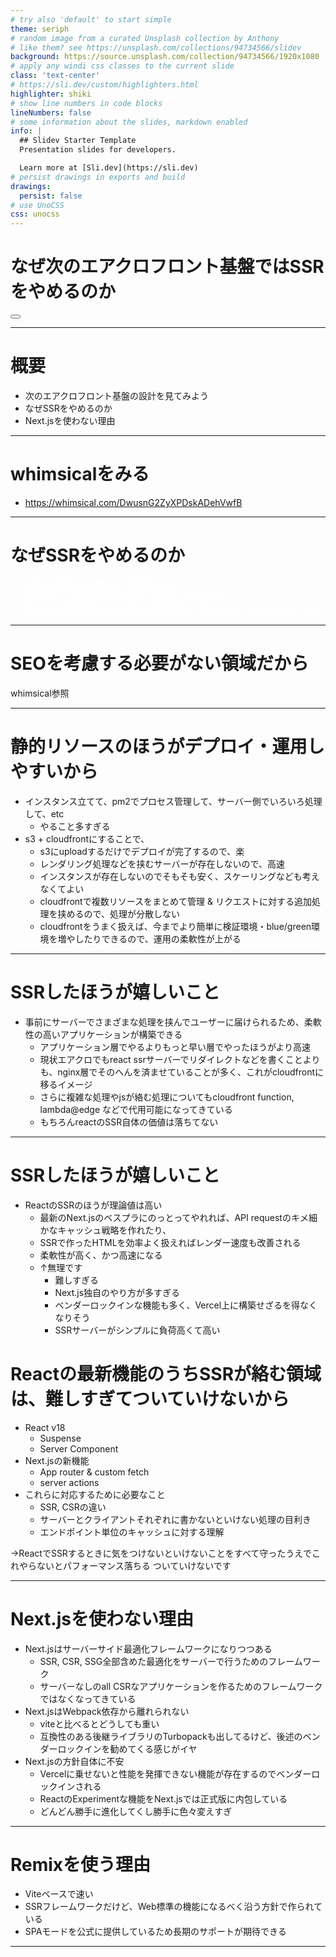 ```yaml
---
# try also 'default' to start simple
theme: seriph
# random image from a curated Unsplash collection by Anthony
# like them? see https://unsplash.com/collections/94734566/slidev
background: https://source.unsplash.com/collection/94734566/1920x1080
# apply any windi css classes to the current slide
class: 'text-center'
# https://sli.dev/custom/highlighters.html
highlighter: shiki
# show line numbers in code blocks
lineNumbers: false
# some information about the slides, markdown enabled
info: |
  ## Slidev Starter Template
  Presentation slides for developers.

  Learn more at [Sli.dev](https://sli.dev)
# persist drawings in exports and build
drawings:
  persist: false
# use UnoCSS
css: unocss
---
```


# なぜ次のエアクロフロント基盤ではSSRをやめるのか

<div class="pt-12">
  <span @click="$slidev.nav.next" class="px-2 py-1 rounded cursor-pointer" hover="bg-white bg-opacity-10">
    <carbon:arrow-right class="inline"/>
  </span>
</div>

<div class="abs-br m-6 flex gap-2">
  <button @click="$slidev.nav.openInEditor()" title="Open in Editor" class="text-xl icon-btn opacity-50 !border-none !hover:text-white">
    <carbon:edit />
  </button>
  <a href="https://github.com/slidevjs/slidev" target="_blank" alt="GitHub"
    class="text-xl icon-btn opacity-50 !border-none !hover:text-white">
    <carbon-logo-github />
  </a>
</div>

---

<!--
The last comment block of each slide will be treated as slide notes. It will be visible and editable in Presenter Mode along with the slide. [Read more in the docs](https://sli.dev/guide/syntax.html#notes)
-->

# 概要

* 次のエアクロフロント基盤の設計を見てみよう
* なぜSSRをやめるのか
* Next.jsを使わない理由

---

# whimsicalをみる
* https://whimsical.com/DwusnG2ZyXPDskADehVwfB

---

# なぜSSRをやめるのか

<ul>
 <li style="font-weight: bold; color: white;">SEOを考慮する必要がない領域だから</li>
 <li style="font-weight: bold; color: white;">静的リソースのほうがデプロイ・運用しやすいから</li>
 <li style="font-weight: bold; color: white;">Reactの最新機能のうちSSRが絡む領域は、難しすぎてついていけないから</li>
</ul>

---

# SEOを考慮する必要がない領域だから

whimsical参照

---

# 静的リソースのほうがデプロイ・運用しやすいから

* インスタンス立てて、pm2でプロセス管理して、サーバー側でいろいろ処理して、etc
  * やること多すぎる
* s3 + cloudfrontにすることで、
  * s3にuploadするだけでデプロイが完了するので、楽
  * レンダリング処理などを挟むサーバーが存在しないので、高速
  * インスタンスが存在しないのでそもそも安く、スケーリングなども考えなくてよい
  * cloudfrontで複数リソースをまとめて管理 & リクエストに対する追加処理を挟めるので、処理が分散しない
  * cloudfrontをうまく扱えば、今までより簡単に検証環境・blue/green環境を増やしたりできるので、運用の柔軟性が上がる

---

# SSRしたほうが嬉しいこと

* 事前にサーバーでさまざまな処理を挟んでユーザーに届けられるため、柔軟性の高いアプリケーションが構築できる
  * アプリケーション層でやるよりもっと早い層でやったほうがより高速
  * 現状エアクロでもreact ssrサーバーでリダイレクトなどを書くことよりも、nginx層でそのへんを済ませていることが多く、これがcloudfrontに移るイメージ
  * さらに複雑な処理やjsが絡む処理についてもcloudfront function, lambda@edge などで代用可能になってきている
  * もちろんreactのSSR自体の価値は落ちてない

---

# SSRしたほうが嬉しいこと

* ReactのSSRのほうが理論値は高い
  * 最新のNext.jsのベスプラにのっとってやれれば、API requestのキメ細かなキャッシュ戦略を作れたり、
  * SSRで作ったHTMLを効率よく扱えればレンダー速度も改善される
  * 柔軟性が高く、かつ高速になる
  * ↑無理です
    * 難しすぎる
    * Next.js独自のやり方が多すぎる
    * ベンダーロックインな機能も多く、Vercel上に構築せざるを得なくなりそう
    * SSRサーバーがシンプルに負荷高くて高い

# Reactの最新機能のうちSSRが絡む領域は、難しすぎてついていけないから

* React v18
  * Suspense
  * Server Component
* Next.jsの新機能
  * App router & custom fetch
  * server actions
* これらに対応するために必要なこと
  * SSR, CSRの違い
  * サーバーとクライアントそれぞれに書かないといけない処理の目利き
  * エンドポイント単位のキャッシュに対する理解

→ReactでSSRするときに気をつけないといけないことをすべて守ったうえでこれやらないとパフォーマンス落ちる
ついていけないです

---

# Next.jsを使わない理由

* Next.jsはサーバーサイド最適化フレームワークになりつつある
  * SSR, CSR, SSG全部含めた最適化をサーバーで行うためのフレームワーク
  * サーバーなしのall CSRなアプリケーションを作るためのフレームワークではなくなってきている
* Next.jsはWebpack依存から離れられない
  * viteと比べるとどうしても重い
  * 互換性のある後継ライブラリのTurbopackも出してるけど、後述のベンダーロックインを勧めてくる感じがイヤ
* Next.jsの方針自体に不安
  * Vercelに乗せないと性能を発揮できない機能が存在するのでベンダーロックインされる
  * ReactのExperimentな機能をNext.jsでは正式版に内包している
  * どんどん勝手に進化してくし勝手に色々変えすぎ

---

# Remixを使う理由

* Viteベースで速い
* SSRフレームワークだけど、Web標準の機能になるべく沿う方針で作られている
* SPAモードを公式に提供しているため長期のサポートが期待できる

---

<style>
.footnotes-sep {
  @apply mt-20 opacity-10;
}
.footnotes {
  @apply text-sm opacity-75;
}
.footnote-backref {
  display: none;
}
.cont {
  display: flex;
  flex-direction: column;
  justify-content: space-around;
  align-items: center;
  height: 300px;
  margin: 40px 0 0;
}
</style>

